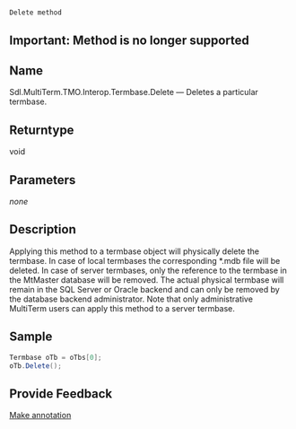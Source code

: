 

# 
    Delete method



## Important: Method is no longer supported

## Name

Sdl.MultiTerm.TMO.Interop.Termbase.Delete —          Deletes a particular termbase.



## Returntype

void



## Parameters
*none*


## Description



Applying this method to a termbase object will physically delete the termbase. In case of local termbases the corresponding \*.mdb file will be deleted. In case of server termbases, only the reference to the termbase in the MtMaster database will be removed. The actual physical termbase will remain in the SQL Server or Oracle backend and can only be removed by the database backend administrator. Note that only administrative MultiTerm users can apply this method to a server termbase.



## Sample


```cs
Termbase oTb = oTbs[0];
oTb.Delete();
```



## Provide Feedback

[Make annotation](mailto:sdk-feedback@sdl.com&amp;subject=Reference%20for%20Sdl.MultiTerm.TMO.Interop.Termbase.Delete)

